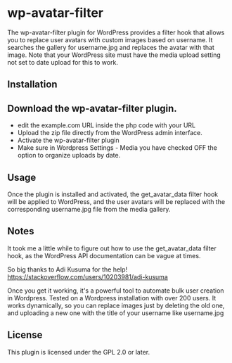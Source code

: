 # wp-avatar-filter

The wp-avatar-filter plugin for WordPress provides a filter hook that allows you to replace user avatars with custom images based on username. It searches the gallery for username.jpg and replaces the avatar with that image. Note that your WordPress site must have the media upload setting not set to date upload for this to work.

## Installation

## Download the wp-avatar-filter plugin.
- edit the example.com URL inside the php code with your URL
- Upload the zip file directly from the WordPress admin interface.
- Activate the wp-avatar-filter plugin
- Make sure in Wordpress Settings - Media you have checked OFF the option to organize uploads by date.

## Usage

Once the plugin is installed and activated, the get_avatar_data filter hook will be applied to WordPress, and the user avatars will be replaced with the corresponding username.jpg file from the media gallery.

## Notes

It took me a little while to figure out how to use the get_avatar_data filter hook, as the WordPress API documentation can be vague at times. 

So big thanks to Adi Kusuma for the help!
https://stackoverflow.com/users/10203981/adi-kusuma 

Once you get it working, it's a powerful tool to automate bulk user creation in Wordpress. Tested on a Wordpress installation with over 200 users. It works dynamically, so you can replace images just by deleting the old one, and uploading a new one with the title of your username like username.jpg

## License

This plugin is licensed under the GPL 2.0 or later.
